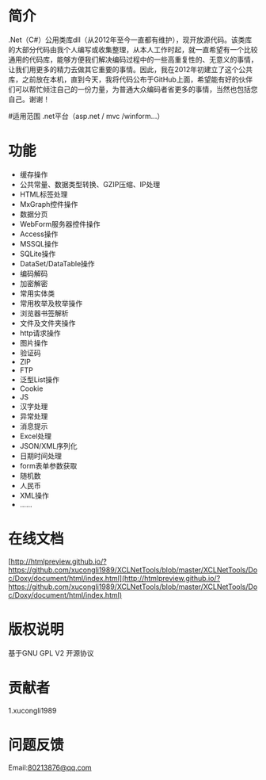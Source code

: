 # 简介

.Net（C#）公用类库dll（从2012年至今一直都有维护），现开放源代码。该类库的大部分代码由我个人编写或收集整理，从本人工作时起，就一直希望有一个比较通用的代码库，能够方便我们解决编码过程中的一些高重复性的、无意义的事情，让我们用更多的精力去做其它重要的事情。因此，我在2012年初建立了这个公共库，之前放在本机，直到今天，我将代码公布于GitHub上面，希望能有好的伙伴们可以帮忙倾注自己的一份力量，为普通大众编码者省更多的事情，当然也包括您自己。谢谢！

#适用范围
.net平台（asp.net / mvc /winform...）

# 功能
- 缓存操作
- 公共常量、数据类型转换、GZIP压缩、IP处理
- HTML标签处理
- MxGraph控件操作
- 数据分页
- WebForm服务器控件操作
- Access操作
- MSSQL操作
- SQLite操作
- DataSet/DataTable操作
- 编码解码
- 加密解密
- 常用实体类
- 常用枚举及枚举操作
- 浏览器书签解析
- 文件及文件夹操作
- http请求操作
- 图片操作
- 验证码
- ZIP
- FTP
- 泛型List操作
- Cookie
- JS
- 汉字处理
- 异常处理
- 消息提示
- Excel处理
- JSON/XML序列化
- 日期时间处理
- form表单参数获取
- 随机数
- 人民币
- XML操作
- ......


# 在线文档

[http://htmlpreview.github.io/?https://github.com/xucongli1989/XCLNetTools/blob/master/XCLNetTools/Doc/Doxy/document/html/index.html](http://htmlpreview.github.io/?https://github.com/xucongli1989/XCLNetTools/blob/master/XCLNetTools/Doc/Doxy/document/html/index.html)

# 版权说明

基于GNU GPL V2 开源协议

# 贡献者

1.xucongli1989

# 问题反馈

Email:80213876@qq.com
